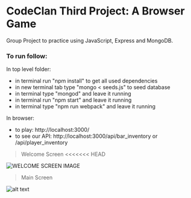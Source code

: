 # CodeClan Third Project: A Browser Game
Group Project to practice using JavaScript, Express and MongoDB.

### To run follow:

In top level folder:
- in terminal run "npm install" to get all used dependencies
- in new terminal tab type "mongo < seeds.js" to seed database
- in terminal type "mongod" and leave it running
- in terminal run "npm start" and leave it running
- in terminal type "npm run webpack" and leave it running

In browser:
- to play: http://localhost:3000/
- to see our API: http://localhost:3000/api/bar_inventory or /api/player_inventory

> Welcome Screen
<<<<<<< HEAD

![WELCOME SCREEN IMAGE](https://raw.githubusercontent.com/dominicfraser/CC_Third_Project/master/client/build/public/img/WelcomeScreenScreenshot.png)

> Main Screen

![alt text](./client/build/public/img/MainScreenScreenShot.png)
